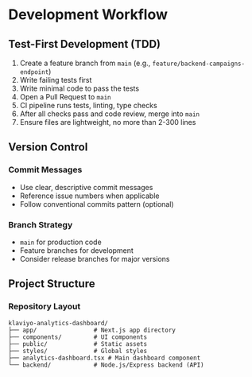 # Development Workflow

## Test-First Development (TDD)
1. Create a feature branch from `main` (e.g., `feature/backend-campaigns-endpoint`)
2. Write failing tests first
3. Write minimal code to pass the tests
4. Open a Pull Request to `main`
5. CI pipeline runs tests, linting, type checks
6. After all checks pass and code review, merge into `main`
7. Ensure files are lightweight, no more than 2-300 lines

## Version Control

### Commit Messages
- Use clear, descriptive commit messages
- Reference issue numbers when applicable
- Follow conventional commits pattern (optional)

### Branch Strategy
- `main` for production code
- Feature branches for development
- Consider release branches for major versions

## Project Structure

### Repository Layout
```
klaviyo-analytics-dashboard/
├── app/                # Next.js app directory
├── components/         # UI components
├── public/             # Static assets
├── styles/             # Global styles
├── analytics-dashboard.tsx # Main dashboard component
└── backend/            # Node.js/Express backend (API)
